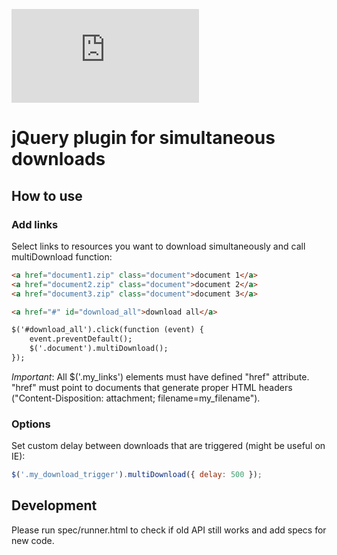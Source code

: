 ![Google Analitycs beacon](https://ga-beacon.appspot.com/UA-46903362-1/multiDownload/README.md)

# jQuery plugin for simultaneous downloads

## How to use

### Add links

Select links to resources you want to download simultaneously and call multiDownload function:

``` html
<a href="document1.zip" class="document">document 1</a>
<a href="document2.zip" class="document">document 2</a>
<a href="document3.zip" class="document">document 3</a>

<a href="#" id="download_all">download all</a>

$('#download_all').click(function (event) {
    event.preventDefault();
    $('.document').multiDownload();
});
```

_Important_: All $('.my_links') elements must have defined "href" attribute.
"href" must point to documents that generate proper HTML headers ("Content-Disposition: attachment; filename=my_filename").


### Options

Set custom delay between downloads that are triggered (might be useful on IE):

``` javascript
$('.my_download_trigger').multiDownload({ delay: 500 });
```


## Development

Please run spec/runner.html to check if old API still works and add specs for new code.
